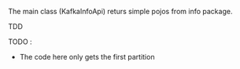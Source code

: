 The main class (KafkaInfoApi) returs simple pojos from info package.

TDD

TODO :

* The code here only gets the first partition